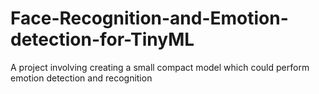 # Face-Recognition-and-Emotion-detection-for-TinyML
A project involving creating a small compact model which could perform emotion detection and recognition
